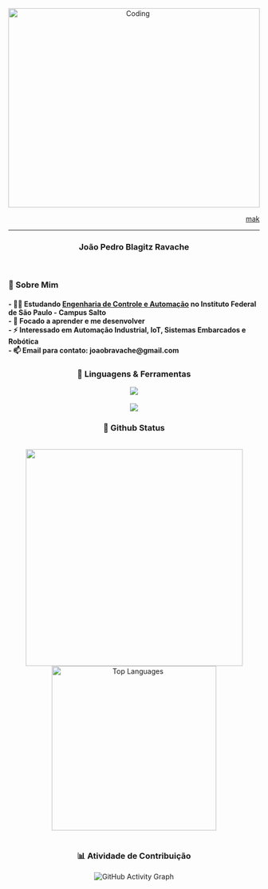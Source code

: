 <!-- Animated GIF Header -->
<div align="center">
  <img align="center" alt="Coding" width="100%" height="400" src="https://64.media.tumblr.com/a24cdc485e978a1273496530d4992573/31d798f6f2dab6f4-b0/s2048x3072/831bd49387357194394502d01ed8c6937042ace9.gifv"/>
  <p align="right"><a href="https://makrustic.tumblr.com/" name="MAK">mak</a></p>
</div>

---------------------------------------------------------------------

<!-- About Me Section -->
<h3 align="center"> João Pedro Blagitz Ravache</h3>

<br>

<h3 align="left">💫 Sobre Mim</h3>

<h4>
- 👨‍🎓 Estudando <a href="https://slt.ifsp.edu.br/index.php/component/content/article?id=510">Engenharia de Controle e Automação</a> no Instituto Federal de São Paulo - Campus Salto<br>
- 📖 Focado a aprender e me desenvolver<br>
- ⚡ Interessado em Automação Industrial, IoT, Sistemas Embarcados e Robótica<br>
- 📫 Email para contato: <strong>joaobravache@gmail.com</strong>

<!-- Skills Section -->
<h3 align="center">🚀 Linguagens & Ferramentas</h3>

<div align="center">
  <img src="https://skillicons.dev/icons?i=arduino,raspberrypi,cpp,c,python,java,html" /><br><br>
  <img src="https://skillicons.dev/icons?i=photoshop,blender,vscode,github,git,windows,lua" /><br>
</div>

<!-- git stat-->
<h3 align="center">🌱 Github Status</h3>
<br>
<div align="center">
  <img width="435" src="https://github-readme-stats.vercel.app/api?username=mrnutsu&count_private=true&show_icons=true&theme=nord&rank_icon=github&border_radius=10"/>
  <img width="330" src="https://github-readme-stats.vercel.app/api/top-langs/?username=mrnutsu&theme=nord&hide_border=false&include_all_commits=true&count_private=true&layout=compact" alt="Top Languages">
  
<!-- Proudly created with GPRM ( https://gprm.itsvg.in ) -->
</div>
<br/>

<!-- Activity Graph -->
<h3 align="center">📊 Atividade de Contribuição</h3>
<div align="center">
  <img src="https://github-readme-activity-graph.vercel.app/graph?username=mrnutsu&theme=react-dark&bg_color=0D1117&color=008F11&line=248D27&point=ffffff&area=true&hide_border=true" alt="GitHub Activity Graph" />
</div>


<!-- ending
<div align="center">
  <img align="center" alt="Coding" width="870" height="614" src="arte/dotonbori.png"/>
  <p align="right"><a href="https://www.nemupan.com/gallery" name="NEMUPAN">nemupan</a></p>
</div>
-->
<!--
<div align="center">
  <p>⚠️ Esse README é unicamente projetado por <strong>João Ravache</strong>.
</div>
-->
